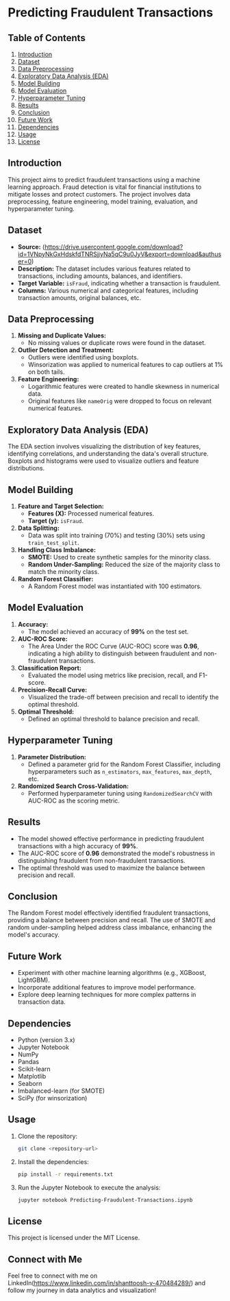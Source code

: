 # Predicting Fraudulent Transactions

## Table of Contents
1. [Introduction](#introduction)
2. [Dataset](#dataset)
3. [Data Preprocessing](#data-preprocessing)
4. [Exploratory Data Analysis (EDA)](#exploratory-data-analysis-eda)
5. [Model Building](#model-building)
6. [Model Evaluation](#model-evaluation)
7. [Hyperparameter Tuning](#hyperparameter-tuning)
8. [Results](#results)
9. [Conclusion](#conclusion)
10. [Future Work](#future-work)
11. [Dependencies](#dependencies)
12. [Usage](#usage)
13. [License](#license)

## Introduction
This project aims to predict fraudulent transactions using a machine learning approach. Fraud detection is vital for financial institutions to mitigate losses and protect customers. The project involves data preprocessing, feature engineering, model training, evaluation, and hyperparameter tuning.

## Dataset
- **Source:** (https://drive.usercontent.google.com/download?id=1VNpyNkGxHdskfdTNRSjjyNa5qC9u0JyV&export=download&authuser=0)
- **Description:** The dataset includes various features related to transactions, including amounts, balances, and identifiers.
- **Target Variable:** `isFraud`, indicating whether a transaction is fraudulent.
- **Columns:** Various numerical and categorical features, including transaction amounts, original balances, etc.

## Data Preprocessing
1. **Missing and Duplicate Values:**
   - No missing values or duplicate rows were found in the dataset.
2. **Outlier Detection and Treatment:**
   - Outliers were identified using boxplots.
   - Winsorization was applied to numerical features to cap outliers at 1% on both tails.
3. **Feature Engineering:**
   - Logarithmic features were created to handle skewness in numerical data.
   - Original features like `nameOrig` were dropped to focus on relevant numerical features.

## Exploratory Data Analysis (EDA)
The EDA section involves visualizing the distribution of key features, identifying correlations, and understanding the data's overall structure. Boxplots and histograms were used to visualize outliers and feature distributions.

## Model Building
1. **Feature and Target Selection:**
   - **Features (X):** Processed numerical features.
   - **Target (y):** `isFraud`.
2. **Data Splitting:**
   - Data was split into training (70%) and testing (30%) sets using `train_test_split`.
3. **Handling Class Imbalance:**
   - **SMOTE:** Used to create synthetic samples for the minority class.
   - **Random Under-Sampling:** Reduced the size of the majority class to match the minority class.
4. **Random Forest Classifier:**
   - A Random Forest model was instantiated with 100 estimators.

## Model Evaluation
1. **Accuracy:** 
   - The model achieved an accuracy of **99%** on the test set.
2. **AUC-ROC Score:**
   - The Area Under the ROC Curve (AUC-ROC) score was **0.96**, indicating a high ability to distinguish between fraudulent and non-fraudulent transactions.
3. **Classification Report:**
   - Evaluated the model using metrics like precision, recall, and F1-score.
4. **Precision-Recall Curve:**
   - Visualized the trade-off between precision and recall to identify the optimal threshold.
5. **Optimal Threshold:**
   - Defined an optimal threshold to balance precision and recall.

## Hyperparameter Tuning
1. **Parameter Distribution:**
   - Defined a parameter grid for the Random Forest Classifier, including hyperparameters such as `n_estimators`, `max_features`, `max_depth`, etc.
2. **Randomized Search Cross-Validation:**
   - Performed hyperparameter tuning using `RandomizedSearchCV` with AUC-ROC as the scoring metric.

## Results
- The model showed effective performance in predicting fraudulent transactions with a high accuracy of **99%**.
- The AUC-ROC score of **0.96** demonstrated the model's robustness in distinguishing fraudulent from non-fraudulent transactions.
- The optimal threshold was used to maximize the balance between precision and recall.

## Conclusion
The Random Forest model effectively identified fraudulent transactions, providing a balance between precision and recall. The use of SMOTE and random under-sampling helped address class imbalance, enhancing the model's accuracy.

## Future Work
- Experiment with other machine learning algorithms (e.g., XGBoost, LightGBM).
- Incorporate additional features to improve model performance.
- Explore deep learning techniques for more complex patterns in transaction data.

## Dependencies
- Python (version 3.x)
- Jupyter Notebook
- NumPy
- Pandas
- Scikit-learn
- Matplotlib
- Seaborn
- Imbalanced-learn (for SMOTE)
- SciPy (for winsorization)

## Usage
1. Clone the repository:
    ```bash
    git clone <repository-url>
    ```
2. Install the dependencies:
    ```bash
    pip install -r requirements.txt
    ```
3. Run the Jupyter Notebook to execute the analysis:
    ```bash
    jupyter notebook Predicting-Fraudulent-Transactions.ipynb
    ```

## License
This project is licensed under the MIT License.

## Connect with Me
Feel free to connect with me on LinkedIn(https://www.linkedin.com/in/shanttoosh-v-470484289/) and follow my journey in data analytics and visualization!
